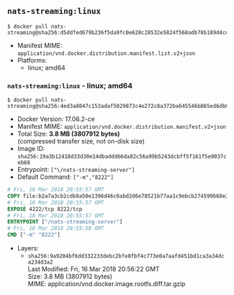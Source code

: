 ## `nats-streaming:linux`

```console
$ docker pull nats-streaming@sha256:d5ddfed679b236f5da9fc0e628c28532e5824f568adb78b189d4cd9fea1913cc
```

-	Manifest MIME: `application/vnd.docker.distribution.manifest.list.v2+json`
-	Platforms:
	-	linux; amd64

### `nats-streaming:linux` - linux; amd64

```console
$ docker pull nats-streaming@sha256:4ed3a8047c153adaf5029873c4e272c8a372ba645546b865ed6db6c0642144b8
```

-	Docker Version: 17.06.2-ce
-	Manifest MIME: `application/vnd.docker.distribution.manifest.v2+json`
-	Total Size: **3.8 MB (3807912 bytes)**  
	(compressed transfer size, not on-disk size)
-	Image ID: `sha256:19a3b12418d33d30e14dbaddd66da82c56a99b5243dcbff5f161f5e0037ceb68`
-	Entrypoint: `["\/nats-streaming-server"]`
-	Default Command: `["-m","8222"]`

```dockerfile
# Fri, 16 Mar 2018 20:55:57 GMT
COPY file:b2a7a3cb2cdb8a50e1396d46c0abd2d6e78521b77aa1c9ebcb274599b68e343a in /nats-streaming-server 
# Fri, 16 Mar 2018 20:55:57 GMT
EXPOSE 4222/tcp 8222/tcp
# Fri, 16 Mar 2018 20:55:57 GMT
ENTRYPOINT ["/nats-streaming-server"]
# Fri, 16 Mar 2018 20:55:58 GMT
CMD ["-m" "8222"]
```

-	Layers:
	-	`sha256:9a9204bf6dd332233debc2bfe8fbf4c773e0a7aafd451bd1ca3a34dca234d3a2`  
		Last Modified: Fri, 16 Mar 2018 20:56:22 GMT  
		Size: 3.8 MB (3807912 bytes)  
		MIME: application/vnd.docker.image.rootfs.diff.tar.gzip

